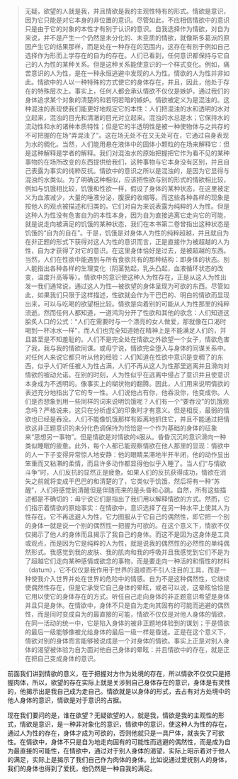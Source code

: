<blockquote data-pid="r2x2y5rZ">无疑，欲望的人就是我，并且情欲是我的主观性特有的形式。情欲是意识，因为它只能是对它本身的非位置的意识。尽管如此，不应相信情欲中的意识只是由于它的对象的本性才有别于认识的意识。自我选择作为情欲，对自为来说，并不是产生一个仍然是未分化的、未变质的情欲，就像斯多葛派的原因产生它的结果那样，而是处在一种存在的范围内，这存在有别于例如自己选择作为形而上学存在的自为的存在。人们已看到，任何意识都保持与它自己的人为性的某种关系。但是这种关系能使意识的一个样式变化。例如，痛苦意识的人为性，是在一种永恒逃避中发现的人为性。情欲的人为性并非如此。情欲中的人以一种特殊的方式使它的身体存在，并且，因此，他处于存在的特殊层次上。事实上，任何人都会承认情欲不仅仅是嫉妒，通过我们的身体追求某个对象的清楚的和若明若暗的嫉妒。情欲被定义为是混浊的。这种混浊的表现使我们能更好地规定它的本性：人们把混浊的水和透明的水对立起来，混浊的目光和清澈的目光对立起来。混浊的水总是水；它保持水的流动性和水的诸种本质特性；但是它的半透明性是被一种使物体与之共存的不可把握的在场“弄混浊了”。这在场无处不在又无处可在，它通过自身表现为水的稠化。当然，人们能用悬在液体中的固体小颗粒的在场来解释它：但是这种解释是学者的解释。我们对混浊水的原始把握把它作为看不见的某种事物的在场所改变的东西提供给我们，这种事物与它本身没有区别，并且自己表露为事实的纯粹反抗。情欲中的意识之所以是混浊的，是因为它显得与混浊的水类似。为了明确这种相似，应该把性欲与别的形式的情欲相比较，例如与饥饿相比较，饥饿和性欲一样，假设了身体的某种状态，在这里被定义为血液减少，大量的唾液分泌，腹膜的收缩等。而这些各种各样的现象是按他人的观点被描述和归类的。它们对自为来说表露为纯粹的人为性。但是这种人为性没有危害自为的本性本身，因为自为直接逃离它走向它的可能，就是说走向被满足的饥饿的某种状态，我们在本书第二卷曾指出这种状态是饥饿的“自为的自在”。于是，饥饿是对身体人为性的纯粹超越，并且就自为在非正题的形式下获得对这人为性的意识而言，正是直接作为被超越的人为性，自为才获得了对它的意识。在这里身体恰好是过去，是被超越的东西。当然，人们在性欲中能遇到与所有食欲共有的那种结构：即身体的状态。别人能指出各种各样的生理变化（阴茎勃起，乳头凸起，血液循环状态的改变，温度升高等等）。情欲中的意识使这种人为性存在，正是从这人为性出发一我们通常说，通过这人为性—被欲望的身体呈现为可欲的东西。尽管如此，如果我们只限于这样描述，性欲就会作为干巴巴的、明白的情欲而显现出来，可以与吃喝的欲望相比较。情欲是向着别的可能从人为性那里的纯粹流逝。然而任何人都知道，一道鸿沟分开了性欲和其他的欲念：人们知道这脍炙人口的公式：“人们在需要时与一个漂亮的女人做爱，那就像在口渴时喝到一杯冰水一样”，而人们也完全知道她在精神上是不能满足人们的，并且甚至是不知羞耻的。人们不是完全处在情欲之外欲望一个女子，情欲危害了我，我与我的情欲同谋。或毋宁说，情欲完全堕入与身体的同谋关系中。对任何人来说它都只听从他的经验：人们知道在性欲中意识是变稠了的东西，似乎人们听任被人为性占满，人们不再从这人为性那里逃离并且滑向对情欲的被动允诺。在别的时刻，人为性似乎在逃离中侵占了意识并且使意识本身成为不透明的。像事实上的糊状物的翻腾。因此，人们用来说明情欲的表述充分地指出了它的专一性。人们说他占有你，他吞没你，他变成你。人们是否想象到用一些同样的词来说明饥饿呢？人们有一个“要吞没”的饥饿观念吗？严格说来，这只在分析虚幻的印象时才有意义。但是相反，最弱的情欲也已经是吞没。人们不能像饥饿那样有距离地抓住它，并且不能通过把情欲这非正题意识的未分化色调保持为恰恰是一个作为基础的身体的征象来“思想另一事物”。但是情欲是对情欲的s服从。昏昏沉沉的意识滑向一种类似睡眠的疲惫。此外，每个人都已能观察情欲在他人那里的显现：情欲中的人一下子变得异常惊人地安静：他的眼睛呆滞地半开半闭，他的动作显出笨重而又粘滞的柔情，而且许多动作都显得他似乎入睡了。当人们“与情欲斗争”时，人们反抗的显然正是疲惫。如果人们的反抗获得成功，情欲在消失之前就将变成干巴巴的和清楚的了，它类似于饥饿，然后将有一种“苏醒”，人们将感觉到清醒但是伴随而来的是头昏和心跳。自然，所有这些描述都是不确切的：毋宁说它们是指出了我们用以解释情欲的方式。然而，它们指示着情欲的原始事实：在情欲中，意识选择了在另一种水平上使其人为性存在。它不再逃避人为性，它力图服从于它自己的偶然性，即它把一个别的身体一就是说一个别的偶然性一把握为可欲的。在这个意义下，情欲不仅仅揭示了他人的身体而且揭示了我自己的身体。而这不是因为这身体是工具或观点，而是因为它是纯粹的人为性，就是说我的偶然性的必然性的单纯偶然形式。我感觉到我的皮肤、我的肌肉和我的呼吸并且我感觉到它们不是为了超越它们走向某种感情或欲念的事物，而是要走向一种活的和惰性的材料（datum），它不仅仅是我作用于世界的温顺而不引人注目的工具，而是一种使我介入世界并处在世界的危险中的情感。自为不是这种偶然性，它继续使偶然性存在，但是它承受它自己身体的晕眩，或者可以说，这晕眩恰恰是它用以使它的身体存在的方式。听任自己走向身体的非正题意识希望是身体并且只是身体。在情欲中，身体不只是自为走向其固有的可能而逃避的偶然性，而是同时变成自为的最直接的可能，情欲不仅仅是对他人身体的情欲，在同一活动的统一中，它是陷入身体的被非正题地体验到的谋划；于是情欲的最后一级能够像被允给身体的最后一级一样是昏迷。正是在这个意义下，情欲对别的身体而言能够被说成是一个对身体的情欲。事实上正是对别人身体的渴望被体验为自为面对他自己身体的晕眩：并且情欲中的存在，就是正在把自己变成身体的意识。</blockquote><p data-pid="T03GahyQ">前面我们讲到情欲的意义，在于把握对方作为处境的存在，所以情欲不仅仅只是把握肉体，所以，欲望的存在实际上就是关涉到自己身体存在的意识，身体是有灵性的，他揭示出是我自己成为走自己。情欲就是以身体的形式，去占有对方处境中的他人身体的意识，情欲是对于意识的占据。</p><p data-pid="98Ic9Do8">现在我们要问的是，谁在欲望？无疑欲望的人，就是我，情欲是我的主观性的形式，情欲是意识，是一种非对象化的意识，情欲中的意识，使这种人为性的存在，通过人为性的存在，身体才成为可欲的，否则他就只是一具尸体，就丧失了可欲性。在情欲中，身体不只是自为地走向固有的可能性而逃避的偶然性，而是成为自为最直接的可能性，在情欲中，通过对于别人身体的渴望，实际上昭示着对于他人的满足，实际上是揭示了我们自己作为肉体的身体。比如说通过爱抚别人的身体，我们的身体也得到了爱抚，他仍然是一种自我的满足。</p><p></p>